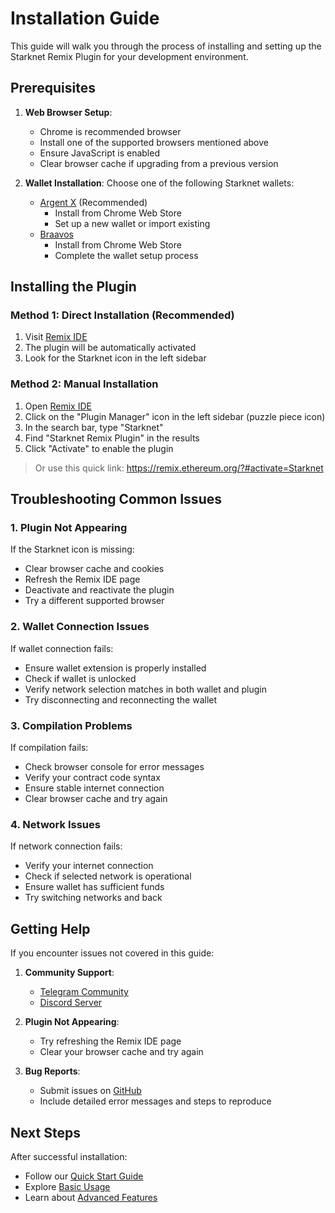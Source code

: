 # Installation Guide

This guide will walk you through the process of installing and setting up the Starknet Remix Plugin for your development environment.

## Prerequisites
1. **Web Browser Setup**:
   - Chrome is recommended browser
   - Install one of the supported browsers mentioned above
   - Ensure JavaScript is enabled
   - Clear browser cache if upgrading from a previous version

2. **Wallet Installation**:
   Choose one of the following Starknet wallets:
   - [Argent X](https://www.argent.xyz/argent-x/) (Recommended)
     - Install from Chrome Web Store
     - Set up a new wallet or import existing
   - [Braavos](https://braavos.app)
     - Install from Chrome Web Store
     - Complete the wallet setup process

## Installing the Plugin

### Method 1: Direct Installation (Recommended)

1. Visit [Remix IDE](https://remix.ethereum.org/?#activate=Starknet)
2. The plugin will be automatically activated
3. Look for the Starknet icon in the left sidebar

### Method 2: Manual Installation

1. Open [Remix IDE](https://remix.ethereum.org)
2. Click on the "Plugin Manager" icon in the left sidebar (puzzle piece icon)
3. In the search bar, type "Starknet"
4. Find "Starknet Remix Plugin" in the results
5. Click "Activate" to enable the plugin

> Or use this quick link: https://remix.ethereum.org/?#activate=Starknet

## Troubleshooting Common Issues

### 1. Plugin Not Appearing

If the Starknet icon is missing:
- Clear browser cache and cookies
- Refresh the Remix IDE page
- Deactivate and reactivate the plugin
- Try a different supported browser

### 2. Wallet Connection Issues

If wallet connection fails:
- Ensure wallet extension is properly installed
- Check if wallet is unlocked
- Verify network selection matches in both wallet and plugin
- Try disconnecting and reconnecting the wallet

### 3. Compilation Problems

If compilation fails:
- Check browser console for error messages
- Verify your contract code syntax
- Ensure stable internet connection
- Clear browser cache and try again

### 4. Network Issues

If network connection fails:
- Verify your internet connection
- Check if selected network is operational
- Ensure wallet has sufficient funds
- Try switching networks and back

## Getting Help

If you encounter issues not covered in this guide:

1. **Community Support**:
   - [Telegram Community](https://t.me/StarknetRemixPlugin)
   - [Discord Server](https://discord.com/invite/PaCMRFdvWT)

1. **Plugin Not Appearing**:
   - Try refreshing the Remix IDE page
   - Clear your browser cache and try again

3. **Bug Reports**:
   - Submit issues on [GitHub](https://github.com/NethermindEth/starknet-remix-plugin/issues)
   - Include detailed error messages and steps to reproduce

## Next Steps

After successful installation:
- Follow our [Quick Start Guide](./quick-start.md)
- Explore [Basic Usage](./basic-usage.md)
- Learn about [Advanced Features](./advanced-features.md)